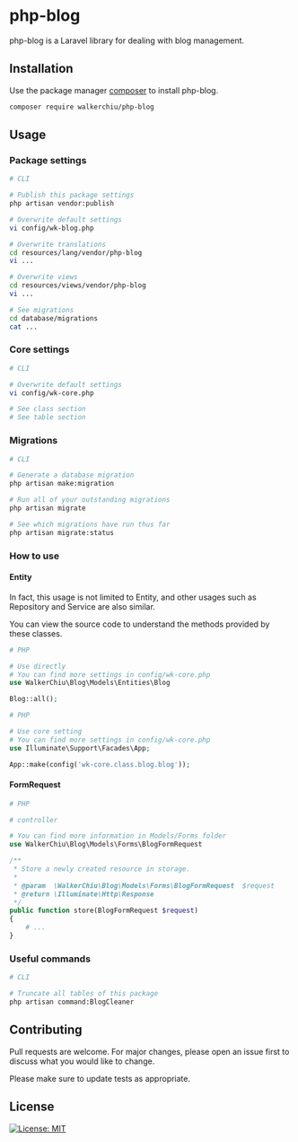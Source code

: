 # php-blog

php-blog is a Laravel library for dealing with blog management.

## Installation

Use the package manager [composer](https://getcomposer.org/download/) to install php-blog.

``` bash
composer require walkerchiu/php-blog
```

## Usage

### Package settings

``` bash
# CLI

# Publish this package settings
php artisan vendor:publish

# Overwrite default settings
vi config/wk-blog.php

# Overwrite translations
cd resources/lang/vendor/php-blog
vi ...

# Overwrite views
cd resources/views/vendor/php-blog
vi ...

# See migrations
cd database/migrations
cat ...
```

### Core settings

``` bash
# CLI

# Overwrite default settings
vi config/wk-core.php

# See class section
# See table section
```

### Migrations

``` bash
# CLI

# Generate a database migration
php artisan make:migration

# Run all of your outstanding migrations
php artisan migrate

# See which migrations have run thus far
php artisan migrate:status
```

### How to use

#### Entity

In fact, this usage is not limited to Entity, and other usages such as Repository and Service are also similar.

You can view the source code to understand the methods provided by these classes.

``` php
# PHP

# Use directly
# You can find more settings in config/wk-core.php
use WalkerChiu\Blog\Models\Entities\Blog

Blog::all();
```

``` php
# PHP

# Use core setting
# You can find more settings in config/wk-core.php
use Illuminate\Support\Facades\App;

App::make(config('wk-core.class.blog.blog'));
```

#### FormRequest

``` php
# PHP

# controller

# You can find more information in Models/Forms folder
use WalkerChiu\Blog\Models\Forms\BlogFormRequest

/**
 * Store a newly created resource in storage.
 *
 * @param  \WalkerChiu\Blog\Models\Forms\BlogFormRequest  $request
 * @return \Illuminate\Http\Response
 */
public function store(BlogFormRequest $request)
{
    # ...
}
```

### Useful commands

``` bash
# CLI

# Truncate all tables of this package
php artisan command:BlogCleaner
```

## Contributing

Pull requests are welcome. For major changes, please open an issue first to discuss what you would like to change.

Please make sure to update tests as appropriate.

## License

[![License: MIT](https://img.shields.io/badge/License-MIT-yellow.svg)](https://opensource.org/licenses/MIT)
